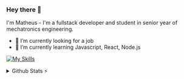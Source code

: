 ### Hey there 👋
 I'm Matheus - I'm a fullstack developer and student in senior year of mechatronics engineering.
 
- 🔭 I’m currently looking for a job
- 🌱 I’m currently learning Javascript, React, Node.js

[![My Skills](https://skillicons.dev/icons?i=js,html,css,react,nodejs,ts,nextjs,mysql,nestjs)](https://skillicons.dev)

<details>
  <summary>Github Stats ⚡</summary>
 
<a href="#">![Top Langs](https://github-readme-stats.vercel.app/api/top-langs/?username=M-Zweibrucker&layout=compact&theme=blueberry&count_private=true&hide_border=true)</a>

</details>
